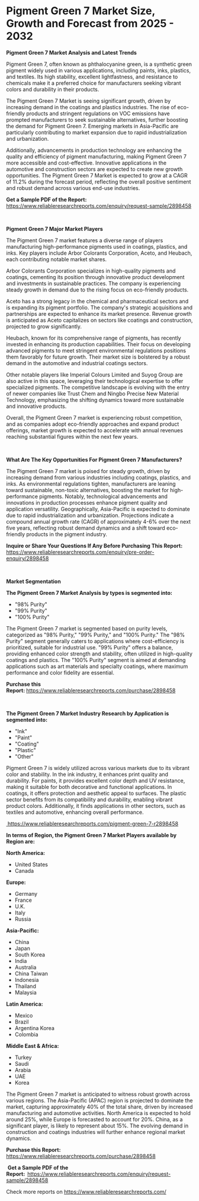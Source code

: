<p><h1>Pigment Green 7 Market Size, Growth and Forecast from 2025 - 2032</h1></p><p><strong>Pigment Green 7 Market Analysis and Latest Trends</strong></p>
<p><p>Pigment Green 7, often known as phthalocyanine green, is a synthetic green pigment widely used in various applications, including paints, inks, plastics, and textiles. Its high stability, excellent lightfastness, and resistance to chemicals make it a preferred choice for manufacturers seeking vibrant colors and durability in their products. </p><p>The Pigment Green 7 Market is seeing significant growth, driven by increasing demand in the coatings and plastics industries. The rise of eco-friendly products and stringent regulations on VOC emissions have prompted manufacturers to seek sustainable alternatives, further boosting the demand for Pigment Green 7. Emerging markets in Asia-Pacific are particularly contributing to market expansion due to rapid industrialization and urbanization. </p><p>Additionally, advancements in production technology are enhancing the quality and efficiency of pigment manufacturing, making Pigment Green 7 more accessible and cost-effective. Innovative applications in the automotive and construction sectors are expected to create new growth opportunities. The Pigment Green 7 Market is expected to grow at a CAGR of 11.2% during the forecast period, reflecting the overall positive sentiment and robust demand across various end-use industries.</p></p>
<p><strong>Get a Sample PDF of the Report:&nbsp;</strong> <a href="https://www.reliableresearchreports.com/enquiry/request-sample/2898458?utm_campaign=3319&utm_medium=2&utm_source=Github&utm_content=ia&utm_term=15032025&utm_id=pigment-green-7">https://www.reliableresearchreports.com/enquiry/request-sample/2898458</a></p>
<p>&nbsp;</p>
<p><strong>Pigment Green 7 Major Market Players</strong></p>
<p><p>The Pigment Green 7 market features a diverse range of players manufacturing high-performance pigments used in coatings, plastics, and inks. Key players include Arbor Colorants Corporation, Aceto, and Heubach, each contributing notable market shares.</p><p>Arbor Colorants Corporation specializes in high-quality pigments and coatings, cementing its position through innovative product development and investments in sustainable practices. The company is experiencing steady growth in demand due to the rising focus on eco-friendly products.</p><p>Aceto has a strong legacy in the chemical and pharmaceutical sectors and is expanding its pigment portfolio. The company's strategic acquisitions and partnerships are expected to enhance its market presence. Revenue growth is anticipated as Aceto capitalizes on sectors like coatings and construction, projected to grow significantly.</p><p>Heubach, known for its comprehensive range of pigments, has recently invested in enhancing its production capabilities. Their focus on developing advanced pigments to meet stringent environmental regulations positions them favorably for future growth. Their market size is bolstered by a robust demand in the automotive and industrial coatings sectors.</p><p>Other notable players like Imperial Colours Limited and Suyog Group are also active in this space, leveraging their technological expertise to offer specialized pigments. The competitive landscape is evolving with the entry of newer companies like Trust Chem and Ningbo Precise New Material Technology, emphasizing the shifting dynamics toward more sustainable and innovative products. </p><p>Overall, the Pigment Green 7 market is experiencing robust competition, and as companies adopt eco-friendly approaches and expand product offerings, market growth is expected to accelerate with annual revenues reaching substantial figures within the next few years.</p></p>
<p>&nbsp;</p>
<p><strong>What Are The Key Opportunities For Pigment Green 7 Manufacturers?</strong></p>
<p><p>The Pigment Green 7 market is poised for steady growth, driven by increasing demand from various industries including coatings, plastics, and inks. As environmental regulations tighten, manufacturers are leaning toward sustainable, non-toxic alternatives, boosting the market for high-performance pigments. Notably, technological advancements and innovations in production processes enhance pigment quality and application versatility. Geographically, Asia-Pacific is expected to dominate due to rapid industrialization and urbanization. Projections indicate a compound annual growth rate (CAGR) of approximately 4-6% over the next five years, reflecting robust demand dynamics and a shift toward eco-friendly products in the pigment industry.</p></p>
<p><strong>Inquire or Share Your Questions If Any Before Purchasing This Report:</strong> <a href="https://www.reliableresearchreports.com/enquiry/pre-order-enquiry/2898458?utm_campaign=3319&utm_medium=2&utm_source=Github&utm_content=ia&utm_term=15032025&utm_id=pigment-green-7">https://www.reliableresearchreports.com/enquiry/pre-order-enquiry/2898458</a></p>
<p>&nbsp;</p>
<p><strong>Market Segmentation</strong></p>
<p><strong>The Pigment Green 7 Market Analysis by types is segmented into:</strong></p>
<p><ul><li>"98% Purity"</li><li>"99% Purity"</li><li>"100% Purity"</li></ul></p>
<p><p>The Pigment Green 7 market is segmented based on purity levels, categorized as "98% Purity," "99% Purity," and "100% Purity." The "98% Purity" segment generally caters to applications where cost-efficiency is prioritized, suitable for industrial use. "99% Purity" offers a balance, providing enhanced color strength and stability, often utilized in high-quality coatings and plastics. The "100% Purity" segment is aimed at demanding applications such as art materials and specialty coatings, where maximum performance and color fidelity are essential.</p></p>
<p><strong>Purchase this Report:&nbsp;</strong><a href="https://www.reliableresearchreports.com/purchase/2898458?utm_campaign=3319&utm_medium=2&utm_source=Github&utm_content=ia&utm_term=15032025&utm_id=pigment-green-7">https://www.reliableresearchreports.com/purchase/2898458</a></p>
<p>&nbsp;</p>
<p><strong>The Pigment Green 7 Market Industry Research by Application is segmented into:</strong></p>
<p><ul><li>"Ink"</li><li>"Paint"</li><li>"Coating"</li><li>"Plastic"</li><li>"Other"</li></ul></p>
<p><p>Pigment Green 7 is widely utilized across various markets due to its vibrant color and stability. In the ink industry, it enhances print quality and durability. For paints, it provides excellent color depth and UV resistance, making it suitable for both decorative and functional applications. In coatings, it offers protection and aesthetic appeal to surfaces. The plastic sector benefits from its compatibility and durability, enabling vibrant product colors. Additionally, it finds applications in other sectors, such as textiles and automotive, enhancing overall performance.</p></p>
<p><a href="https://www.reliableresearchreports.com/pigment-green-7-r2898458?utm_campaign=3319&utm_medium=2&utm_source=Github&utm_content=ia&utm_term=15032025&utm_id=pigment-green-7">&nbsp;https://www.reliableresearchreports.com/pigment-green-7-r2898458</a></p>
<p><strong>In terms of Region, the Pigment Green 7 Market Players available by Region are:</strong></p>
<p>
    <p> <strong> North America: </strong>
        <ul>
            <li>United States</li>
            <li>Canada</li>
        </ul>
        </p> 
    <p> <strong> Europe: </strong>
        <ul>
            <li>Germany</li>
            <li>France</li>
            <li>U.K.</li>
            <li>Italy</li>
            <li>Russia</li>
        </ul>
        </p> 
    <p> <strong> Asia-Pacific: </strong>
        <ul>
            <li>China</li>
            <li>Japan</li>
            <li>South Korea</li>
            <li>India</li>
            <li>Australia</li>
            <li>China Taiwan</li>
            <li>Indonesia</li>
            <li>Thailand</li>
            <li>Malaysia</li>
        </ul>
        </p> 
    <p> <strong> Latin America: </strong>
        <ul>
            <li>Mexico</li>
            <li>Brazil</li>
            <li>Argentina Korea</li>
            <li>Colombia</li>
        </ul>
        </p> 
    <p> <strong> Middle East & Africa: </strong>
        <ul>
            <li>Turkey</li>
            <li>Saudi</li>
            <li>Arabia</li>
            <li>UAE</li>
            <li>Korea</li>
        </ul>
    </p>
    </p>
<p><p>The Pigment Green 7 market is anticipated to witness robust growth across various regions. The Asia-Pacific (APAC) region is projected to dominate the market, capturing approximately 40% of the total share, driven by increased manufacturing and automotive activities. North America is expected to hold around 25%, while Europe is forecasted to account for 20%. China, as a significant player, is likely to represent about 15%. The evolving demand in construction and coatings industries will further enhance regional market dynamics.</p></p>
<p><strong>Purchase this Report: </strong><a href="https://www.reliableresearchreports.com/purchase/2898458?utm_campaign=3319&utm_medium=2&utm_source=Github&utm_content=ia&utm_term=15032025&utm_id=pigment-green-7">https://www.reliableresearchreports.com/purchase/2898458</a></p>
<p>&nbsp;<strong>Get a Sample PDF of the Report:&nbsp;&nbsp;</strong><a href="https://www.reliableresearchreports.com/enquiry/request-sample/2898458?utm_campaign=3319&utm_medium=2&utm_source=Github&utm_content=ia&utm_term=15032025&utm_id=pigment-green-7">https://www.reliableresearchreports.com/enquiry/request-sample/2898458</a></p>
<p><strong></strong></p>
<p>Check more reports on <a href="https://www.reliableresearchreports.com/?utm_campaign=3319&utm_medium=2&utm_source=Github&utm_content=ia&utm_term=15032025&utm_id=pigment-green-7">https://www.reliableresearchreports.com/</a></p>